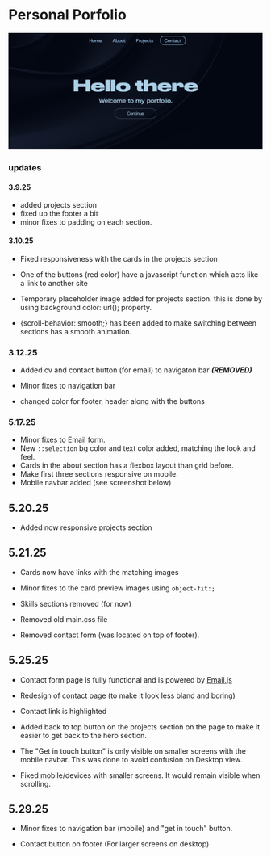 # Personal Porfolio

![Website Screenshot ](/Descripton%20screenshot.png)

### updates

#### 3.9.25

- added projects section
- fixed up the footer a bit
- minor fixes to padding on each section.

#### 3.10.25

- Fixed responsiveness with the cards in the projects section

- One of the buttons (red color) have a javascript function which acts like a link to another site

- Temporary placeholder image added for projects section. this is done by using background color: url(); property.

- {scroll-behavior: smooth;} has been added to make switching between sections has a smooth animation.

### 3.12.25

- Added cv and contact button (for email) to navigaton bar **_(REMOVED)_**

- Minor fixes to navigation bar

- changed color for footer, header along with the buttons

### 5.17.25

- Minor fixes to Email form.
- New `::selection` bg color and text color added, matching the look and feel.
- Cards in the about section has a flexbox layout than grid before.
- Make first three sections responsive on mobile.
- Mobile navbar added (see screenshot below)


## 5.20.25

- Added now responsive projects section

## 5.21.25

- Cards now have links with the matching images

- Minor fixes to the card preview images using `object-fit:;`

- Skills sections removed (for now)

- Removed old main.css file

- Removed contact form (was located on top of footer).

## 5.25.25

- Contact form page is fully functional and is powered by [Email.js](https://www.emailjs.com/)

- Redesign of contact page (to make it look less bland and boring)

- Contact link is highlighted

- Added back to top button on the projects section on the page to make it easier to get back to the hero section.

- The "Get in touch button" is only visible on smaller screens with the mobile navbar. This was done to avoid confusion on Desktop view.

- Fixed mobile/devices with smaller screens. It would remain visible when scrolling.


## 5.29.25

- Minor fixes to navigation bar (mobile) and "get in touch" button.

- Contact button on footer (For larger screens on desktop)
